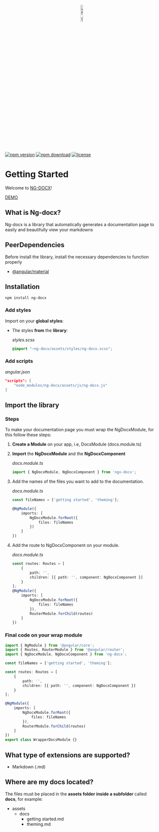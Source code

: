 <p align="center">
    <img  alt="Ng-Docx Logo"src="https://raw.githubusercontent.com/CarlosTenorio/ng-docx/master/projects/ng-docx-sandbox/src/assets/images/NG_DOCX_icon.png"  width="12%">
</p>

[![npm version](https://img.shields.io/npm/v/ng-docx?style=flat)](https://www.npmjs.com/package/ng-docx)
[![npm download](https://img.shields.io/npm/dm/ng-docx)](https://www.npmjs.com/package/ng-docx)
[![license](https://img.shields.io/npm/l/ng-docx)](https://www.npmjs.com/package/ng-docx)


# Getting Started

Welcome to [NG-DOCX](https://ngdocx.herokuapp.com)!

[DEMO](https://ngdocx.herokuapp.com/docs)

## What is Ng-docx?

Ng-docx is a library that automatically generates a documentation page to easily and beautifully view your markdowns

## PeerDependencies
Before install the library, install the necessary dependencies to function properly

- [@angular/material](https://www.npmjs.com/package/@angular/material)

## Installation

```
npm install ng-docx
```

### Add styles
Import on your **global styles**:

- The styles **from** the **library**:

    *styles.scss*
    ```css
    @import "~ng-docx/assets/styles/ng-docx.scss";
    ```

### Add scripts
*angular.json*
```json
"scripts": [
    "node_modules/ng-docx/assets/js/ng-docx.js"
]
```

## Import the library

### Steps
To make your documentation page you must wrap the NgDocxModule, for this follow these steps:

1. **Create a Module** on your app, i.e, DocsModule (docs.module.ts)
   
2. **Import** the **NgDocxModule** and the **NgDocxComponent**

    *docs.module.ts*
    ```typescript
    import { NgDocxModule, NgDocxComponent } from 'ngx-docx';
    ```
3. Add the names of the files you want to add to the documentation.

    *docs.module.ts*
    ```typescript
    const fileNames = ['getting started', 'theming'];

    @NgModule({
        imports: [
            NgDocxModule.forRoot({
                files: fileNames
            })
        ]
    })
    ```
4. Add the route to NgDocxComponent on your module.

    *docs.module.ts*
    ```typescript
    const routes: Routes = [
        {
            path: '',
            children: [{ path: '', component: NgDocxComponent }]
        }
    ];
    @NgModule({
        imports: [
            NgDocxModule.forRoot({
                files: fileNames
            }),
            RouterModule.forChild(routes)
        ]
    })
    ```

### Final code on your wrap module

```typescript
import { NgModule } from '@angular/core';
import { Routes, RouterModule } from '@angular/router';
import { NgDocxModule, NgDocxComponent } from 'ng-docx';

const fileNames = ['getting started', 'theming'];

const routes: Routes = [
    {
        path: '',
        children: [{ path: '', component: NgDocxComponent }]
    }
];

@NgModule({
    imports: [
        NgDocxModule.forRoot({
            files: fileNames
        }),
        RouterModule.forChild(routes)
    ]
})
export class WrapperDocsModule {}
```

## What type of extensions are supported?

- Markdown (.md)

## Where are my docs located?

The files must be placed in the **assets folder** **inside a subfolder** called **docs**, for example:

- assets
  - docs
    - getting started.md
    - theming.md

